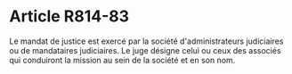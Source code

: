 # Article R814-83

Le mandat de justice est exercé par la société d'administrateurs judiciaires ou de mandataires judiciaires. Le juge désigne celui ou ceux des associés qui conduiront la mission au sein de la société et en son nom.